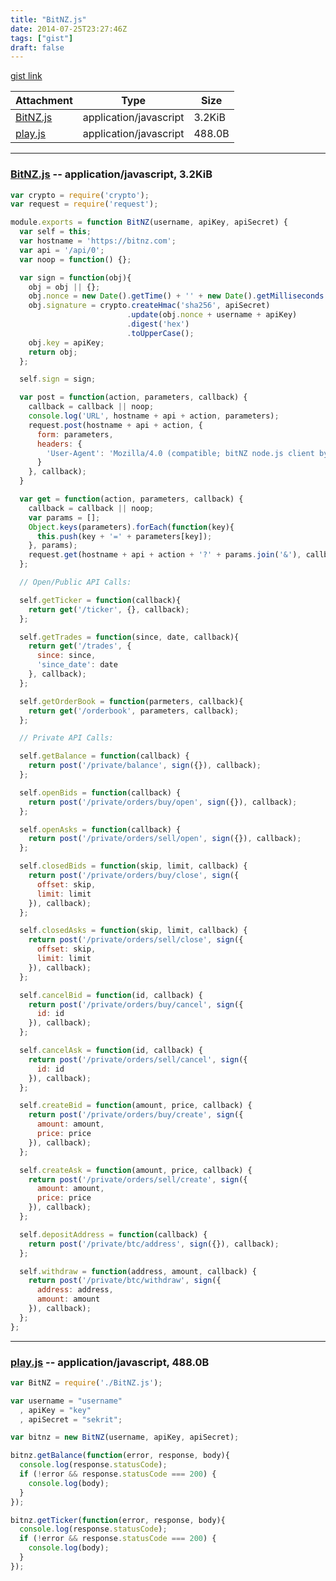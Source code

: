 ```yaml
---
title: "BitNZ.js"
date: 2014-07-25T23:27:46Z
tags: ["gist"]
draft: false
---
```

[gist link](https://gist.github.com/382ce730f1f4c0fa51c2)





| Attachment | Type | Size |
| - | - | - |
| [BitNZ.js](https://gist.githubusercontent.com/master5o1/382ce730f1f4c0fa51c2/raw/f1165dabdcb0ab8f14bd6d0318f80a91db84ddcd/BitNZ.js) | application/javascript | 3.2KiB |
| [play.js](https://gist.githubusercontent.com/master5o1/382ce730f1f4c0fa51c2/raw/89824c3d61f06f5a10ddec274c943825497246eb/play.js) | application/javascript | 488.0B |
***

### [BitNZ.js](https://gist.githubusercontent.com/master5o1/382ce730f1f4c0fa51c2/raw/f1165dabdcb0ab8f14bd6d0318f80a91db84ddcd/BitNZ.js) -- application/javascript, 3.2KiB
```javascript
var crypto = require('crypto');
var request = require('request');

module.exports = function BitNZ(username, apiKey, apiSecret) {
  var self = this;
  var hostname = 'https://bitnz.com';
  var api = '/api/0';
  var noop = function() {};

  var sign = function(obj){
    obj = obj || {};
    obj.nonce = new Date().getTime() + '' + new Date().getMilliseconds();
    obj.signature = crypto.createHmac('sha256', apiSecret)
                          .update(obj.nonce + username + apiKey)
                          .digest('hex')
                          .toUpperCase();
    obj.key = apiKey;
    return obj;
  };

  self.sign = sign;

  var post = function(action, parameters, callback) {
    callback = callback || noop;
    console.log('URL', hostname + api + action, parameters);
    request.post(hostname + api + action, {
      form: parameters,
      headers: {
        'User-Agent': 'Mozilla/4.0 (compatible; bitNZ node.js client by master5o1)'
      }
    }, callback);
  }

  var get = function(action, parameters, callback) {
    callback = callback || noop;
    var params = [];
    Object.keys(parameters).forEach(function(key){
      this.push(key + '=' + parameters[key]);
    }, params);
    request.get(hostname + api + action + '?' + params.join('&'), callback);
  };

  // Open/Public API Calls:

  self.getTicker = function(callback){
    return get('/ticker', {}, callback);
  };

  self.getTrades = function(since, date, callback){
    return get('/trades', {
      since: since,
      'since_date': date
    }, callback);
  };

  self.getOrderBook = function(parmeters, callback){
    return get('/orderbook', parameters, callback);
  };

  // Private API Calls:

  self.getBalance = function(callback) {
    return post('/private/balance', sign({}), callback);
  };

  self.openBids = function(callback) {
    return post('/private/orders/buy/open', sign({}), callback);
  };

  self.openAsks = function(callback) {
    return post('/private/orders/sell/open', sign({}), callback);
  };

  self.closedBids = function(skip, limit, callback) {
    return post('/private/orders/buy/close', sign({
      offset: skip,
      limit: limit
    }), callback);
  };

  self.closedAsks = function(skip, limit, callback) {
    return post('/private/orders/sell/close', sign({
      offset: skip,
      limit: limit
    }), callback);
  };

  self.cancelBid = function(id, callback) {
    return post('/private/orders/buy/cancel', sign({
      id: id
    }), callback);
  };

  self.cancelAsk = function(id, callback) {
    return post('/private/orders/sell/cancel', sign({
      id: id
    }), callback);
  };

  self.createBid = function(amount, price, callback) {
    return post('/private/orders/buy/create', sign({
      amount: amount,
      price: price
    }), callback);
  };

  self.createAsk = function(amount, price, callback) {
    return post('/private/orders/sell/create', sign({
      amount: amount,
      price: price
    }), callback);
  };

  self.depositAddress = function(callback) {
    return post('/private/btc/address', sign({}), callback);
  };

  self.withdraw = function(address, amount, callback) {
    return post('/private/btc/withdraw', sign({
      address: address,
      amount: amount
    }), callback);
  };
};
```
***
### [play.js](https://gist.githubusercontent.com/master5o1/382ce730f1f4c0fa51c2/raw/89824c3d61f06f5a10ddec274c943825497246eb/play.js) -- application/javascript, 488.0B
```javascript
var BitNZ = require('./BitNZ.js');

var username = "username"
  , apiKey = "key"
  , apiSecret = "sekrit";

var bitnz = new BitNZ(username, apiKey, apiSecret);

bitnz.getBalance(function(error, response, body){
  console.log(response.statusCode);
  if (!error && response.statusCode === 200) {
    console.log(body);
  }
});

bitnz.getTicker(function(error, response, body){
  console.log(response.statusCode);
  if (!error && response.statusCode === 200) {
    console.log(body);
  }
});
```

